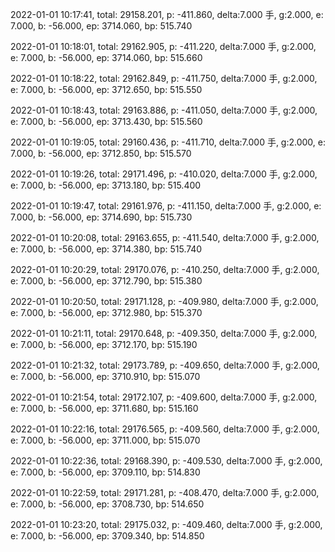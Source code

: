 2022-01-01 10:17:41, total: 29158.201, p: -411.860, delta:7.000 手, g:2.000, e: 7.000, b: -56.000, ep: 3714.060, bp: 515.740

2022-01-01 10:18:01, total: 29162.905, p: -411.220, delta:7.000 手, g:2.000, e: 7.000, b: -56.000, ep: 3714.060, bp: 515.660

2022-01-01 10:18:22, total: 29162.849, p: -411.750, delta:7.000 手, g:2.000, e: 7.000, b: -56.000, ep: 3712.650, bp: 515.550

2022-01-01 10:18:43, total: 29163.886, p: -411.050, delta:7.000 手, g:2.000, e: 7.000, b: -56.000, ep: 3713.430, bp: 515.560

2022-01-01 10:19:05, total: 29160.436, p: -411.710, delta:7.000 手, g:2.000, e: 7.000, b: -56.000, ep: 3712.850, bp: 515.570

2022-01-01 10:19:26, total: 29171.496, p: -410.020, delta:7.000 手, g:2.000, e: 7.000, b: -56.000, ep: 3713.180, bp: 515.400

2022-01-01 10:19:47, total: 29161.976, p: -411.150, delta:7.000 手, g:2.000, e: 7.000, b: -56.000, ep: 3714.690, bp: 515.730

2022-01-01 10:20:08, total: 29163.655, p: -411.540, delta:7.000 手, g:2.000, e: 7.000, b: -56.000, ep: 3714.380, bp: 515.740

2022-01-01 10:20:29, total: 29170.076, p: -410.250, delta:7.000 手, g:2.000, e: 7.000, b: -56.000, ep: 3712.790, bp: 515.380

2022-01-01 10:20:50, total: 29171.128, p: -409.980, delta:7.000 手, g:2.000, e: 7.000, b: -56.000, ep: 3712.980, bp: 515.370

2022-01-01 10:21:11, total: 29170.648, p: -409.350, delta:7.000 手, g:2.000, e: 7.000, b: -56.000, ep: 3712.170, bp: 515.190

2022-01-01 10:21:32, total: 29173.789, p: -409.650, delta:7.000 手, g:2.000, e: 7.000, b: -56.000, ep: 3710.910, bp: 515.070

2022-01-01 10:21:54, total: 29172.107, p: -409.600, delta:7.000 手, g:2.000, e: 7.000, b: -56.000, ep: 3711.680, bp: 515.160

2022-01-01 10:22:16, total: 29176.565, p: -409.560, delta:7.000 手, g:2.000, e: 7.000, b: -56.000, ep: 3711.000, bp: 515.070

2022-01-01 10:22:36, total: 29168.390, p: -409.530, delta:7.000 手, g:2.000, e: 7.000, b: -56.000, ep: 3709.110, bp: 514.830

2022-01-01 10:22:59, total: 29171.281, p: -408.470, delta:7.000 手, g:2.000, e: 7.000, b: -56.000, ep: 3708.730, bp: 514.650

2022-01-01 10:23:20, total: 29175.032, p: -409.460, delta:7.000 手, g:2.000, e: 7.000, b: -56.000, ep: 3709.340, bp: 514.850
